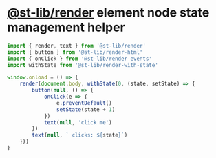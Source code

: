 # [@st-lib/render](https://www.npmjs.com/package/@st-lib/render) element node state management helper

```ts
import { render, text } from '@st-lib/render'
import { button } from '@st-lib/render-html'
import { onClick } from '@st-lib/render-events'
import withState from '@st-lib/render-with-state'

window.onload = () => {
	render(document.body, withState(0, (state, setState) => {
		button(null, () => {
			onClick(e => {
				e.preventDefault()
				setState(state + 1)
			})
			text(null, 'click me')
		})
		text(null, ` clicks: ${state}`)
	}))
}
```
